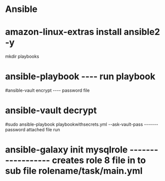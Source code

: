 # Ansible
# amazon-linux-extras install ansible2 -y
  mkdir playbooks
 # ansible-playbook <filename> ---- run playbook
  #ansible-vault encrypt <filename>---- password file
 # ansible-vault decrypt <filename>
#sudo ansible-playbook playbookwithsecrets.yml --ask-vault-pass ------- password attached file run
  # ansible-galaxy init mysqlrole ------------------ creates role 8 file in to sub file rolename/task/main.yml
  
